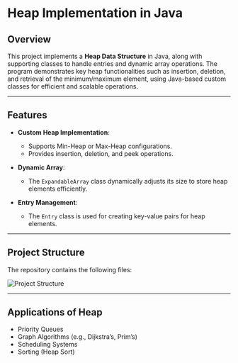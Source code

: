 # **Heap Implementation in Java**

## **Overview**

This project implements a **Heap Data Structure** in Java, along with supporting classes to handle entries and dynamic array operations. The program demonstrates key heap functionalities such as insertion, deletion, and retrieval of the minimum/maximum element, using Java-based custom classes for efficient and scalable operations.

---

## **Features**

- **Custom Heap Implementation**:
  - Supports Min-Heap or Max-Heap configurations.
  - Provides insertion, deletion, and peek operations.

- **Dynamic Array**:
  - The `ExpandableArray` class dynamically adjusts its size to store heap elements efficiently.

- **Entry Management**:
  - The `Entry` class is used for creating key-value pairs for heap elements.

---

## **Project Structure**

The repository contains the following files:

![Project Structure](https://github.com/user-attachments/assets/d0274f11-d5c8-4f60-a4c3-67f53ef837ae)

---

## **Applications of Heap**

- Priority Queues
- Graph Algorithms (e.g., Dijkstra’s, Prim’s)
- Scheduling Systems
- Sorting (Heap Sort)
